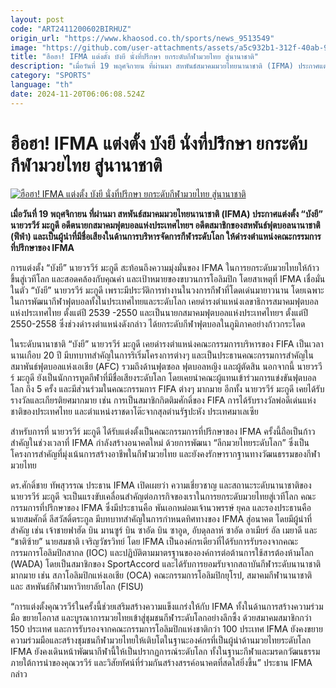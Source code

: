 ```yaml
---
layout: post
code: "ART2411200602BIRHUZ"
origin_url: "https://www.khaosod.co.th/sports/news_9513549"
image: "https://github.com/user-attachments/assets/a5c932b1-312f-40ab-9b0b-8f3e7f358ec0"
title: "ฮือฮา! IFMA แต่งตั้ง บังยี นั่งที่ปรึกษา ยกระดับกีฬามวยไทย สู่นานาชาติ"
description: "เมื่อวันที่ 19 พฤศจิกายน ที่ผ่านมา สหพันธ์สมาคมมวยไทยนานาชาติ (IFMA) ประกาศแต่งตั้ง \"บังยี\" นายวรวีร์ มะกูดี อดีตนายกสมาคมฟุตบอลแห่งประเทศไทยฯ"
category: "SPORTS"
language: "th"
date: 2024-11-20T06:06:08.524Z
---
```


# ฮือฮา! IFMA แต่งตั้ง บังยี นั่งที่ปรึกษา ยกระดับกีฬามวยไทย สู่นานาชาติ

[![ฮือฮา! IFMA แต่งตั้ง บังยี นั่งที่ปรึกษา ยกระดับกีฬามวยไทย สู่นานาชาติ](https://www.khaosod.co.th/wpapp/uploads/2024/11/S__93872165-1.jpg "ฮือฮา! IFMA แต่งตั้ง บังยี นั่งที่ปรึกษา ยกระดับกีฬามวยไทย สู่นานาชาติ")](https://www.khaosod.co.th/wpapp/uploads/2024/11/S__93872165-1.jpg)

**เมื่อวันที่ 19 พฤศจิกายน ที่ผ่านมา สหพันธ์สมาคมมวยไทยนานาชาติ (IFMA) ประกาศแต่งตั้ง “บังยี” นายวรวีร์ มะกูดี อดีตนายกสมาคมฟุตบอลแห่งประเทศไทยฯ อดีตสมาชิกของสหพันธ์ฟุตบอลนานาชาติ (ฟีฟ่า) และเป็นผู้นำที่มีชื่อเสียงในด้านการบริหารจัดการกีฬาระดับโลก ให้ดำรงตำแหน่งคณะกรรมการที่ปรึกษาของ IFMA**

การแต่งตั้ง “บังยี” นายวรวีร์ มะกูดี สะท้อนถึงความมุ่งมั่นของ IFMA ในการยกระดับมวยไทยให้ก้าวขึ้นสู่เวทีโลก และสอดคล้องกับคุณค่า และเป้าหมายของขบวนการโอลิมปิก โดยสาเหตุที่ IFMA เชื่อมั่นในตัว “บังยี” นายวรวีร์ มะกูดี เพราะมีประวัติการทำงานในวงการกีฬาที่โดดเด่นมายาวนาน โดยเฉพาะในการพัฒนากีฬาฟุตบอลทั้งในประเทศไทยและระดับโลก เคยดำรงตำแหน่งเลขาธิการสมาคมฟุตบอลแห่งประเทศไทย ตั้งแต่ปี 2539 -2550 และเป็นนายกสมาคมฟุตบอลแห่งประเทศไทยฯ ตั้งแต่ปี 2550-2558 ซึ่งช่วงดำรงตำแหน่งดังกล่าว ได้ยกระดับกีฬาฟุตบอลในภูมิภาคอย่างก้าวกระโดด

ในระดับนานาชาติ “บังยี” นายวรวีร์ มะกูดี เคยดำรงตำแหน่งคณะกรรมการบริหารของ FIFA เป็นเวลานานเกือบ 20 ปี มีบทบาทสำคัญในการริเริ่มโครงการต่างๆ และเป็นประธานคณะกรรมการสำคัญในสมาพันธ์ฟุตบอลแห่งเอเชีย (AFC) รวมถึงด้านฟุตซอล ฟุตบอลหญิง และผู้ตัดสิน นอกจากนี้ นายวรวีร์ มะกูดี ยังเป็นนักการทูตกีฬาที่มีชื่อเสียงระดับโลก โดยเคยนำคณะผู้แทนเข้าร่วมการแข่งขันฟุตบอลโลก ถึง 5 ครั้ง และมีส่วนร่วมในคณะกรรมการ FIFA ต่างๆ มากมาย อีกทั้ง นายวรวีร์ มะกูดี เคยได้รับรางวัลและเกียรติยศมากมาย เช่น การเป็นสมาชิกกิตติมศักดิ์ของ FIFA การได้รับรางวัลพ่อดีเด่นแห่งชาติของประเทศไทย และตำแหน่งราชดาโต๊ะจากสุลต่านรัฐปะหัง ประเทศมาเลเซีย

สำหรับการที่ นายวรวีร์ มะกูดี ได้รับแต่งตั้งเป็นคณะกรรมการที่ปรึกษาของ IFMA ครั้งนี้ถือเป็นก้าวสำคัญในช่วงเวลาที่ IFMA กำลังสร้างอนาคตใหม่ ด้วยการพัฒนา “ลีกมวยไทยระดับโลก” ซึ่งเป็นโครงการสำคัญที่มุ่งเน้นการสร้างอาชีพในกีฬามวยไทย และยังคงรักษารากฐานทางวัฒนธรรมของกีฬามวยไทย

ดร.ศักดิ์ชาย ทัพสุวรรณ ประธาน IFMA เปิดเผยว่า ความเชี่ยวชาญ และสถานะระดับนานาชาติของ นายวรวีร์ มะกูดี จะเป็นแรงขับเคลื่อนสำคัญต่อภารกิจของเราในการยกระดับมวยไทยสู่เวทีโลก คณะกรรมการที่ปรึกษาของ IFMA ซึ่งมีประธานคือ พันเอกหม่อมเจ้านวพรรษ์ ยุคล และรองประธานคือ นายสมศักดิ์ ลีสวัสดิ์ตระกูล มีบทบาทสำคัญในการกำหนดทิศทางของ IFMA สู่อนาคต โดยมีผู้นำที่สำคัญ เช่น เจ้าชายฟาฮัด บิน มานซูร์ บิน ซาอัด บิน ซาอูด, อับดุลลาห์ ซาอัด อาเมียร์ อัล เมยาดี และ “ชาติซ้าย” นายสมชาติ เจริญวัชรวิทย์ โดย IFMA เป็นองค์กรเดียวที่ได้รับการรับรองจากคณะกรรมการโอลิมปิกสากล (IOC) และปฏิบัติตามมาตรฐานขององค์การต่อต้านการใช้สารต้องห้ามโลก (WADA) โดยเป็นสมาชิกของ SportAccord และได้รับการยอมรับจากสถาบันกีฬาระดับนานาชาติมากมาย เช่น สภาโอลิมปิกแห่งเอเชีย (OCA) คณะกรรมการโอลิมปิกยุโรป, สมาคมกีฬานานาชาติ และ สหพันธ์กีฬามหาวิทยาลัยโลก (FISU)

“การแต่งตั้งคุณวรวีร์ในครั้งนี้ช่วยเสริมสร้างความแข็งแกร่งให้กับ IFMA ทั้งในด้านการสร้างความร่วมมือ ขยายโอกาส และบูรณาการมวยไทยเข้าสู่ชุมชนกีฬาระดับโลกอย่างลึกซึ้ง ด้วยสมาคมสมาชิกกว่า 150 ประเทศ และการรับรองจากคณะกรรมการโอลิมปิกแห่งชาติกว่า 100 ประเทศ IFMA ยังคงขยายความร่วมมือและสร้างชุมชนกีฬามวยไทยให้เติบโตในฐานะองค์กรที่เป็นผู้นำด้านมวยไทยระดับโลก IFMA ยังคงเดินหน้าพัฒนากีฬานี้ให้เป็นปรากฏการณ์ระดับโลก ทั้งในฐานะกีฬาและมรดกวัฒนธรรม ภายใต้การนำของคุณวรวีร์ และวิสัยทัศน์ที่ร่วมกันสร้างสรรค์อนาคตที่สดใสยิ่งขึ้น” ประธาน IFMA กล่าว